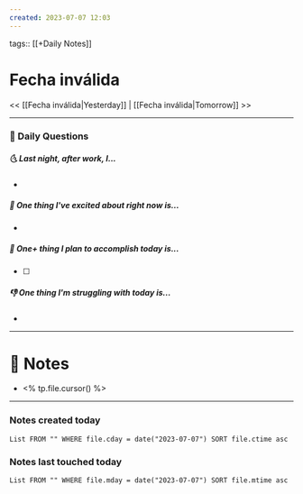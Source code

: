 ```yaml
---
created: 2023-07-07 12:03
---
```

tags:: [[+Daily Notes]]

# Fecha inválida

<< [[Fecha inválida|Yesterday]] | [[Fecha inválida|Tomorrow]] >>

---
### 📅 Daily Questions
##### 🌜 Last night, after work, I...
- 

##### 🙌 One thing I've excited about right now is...
- 

##### 🚀 One+ thing I plan to accomplish today is...
- [ ] 

##### 👎 One thing I'm struggling with today is...
- 

---
# 📝 Notes
- <% tp.file.cursor() %>

---
### Notes created today
```dataview
List FROM "" WHERE file.cday = date("2023-07-07") SORT file.ctime asc
```

### Notes last touched today
```dataview
List FROM "" WHERE file.mday = date("2023-07-07") SORT file.mtime asc
```